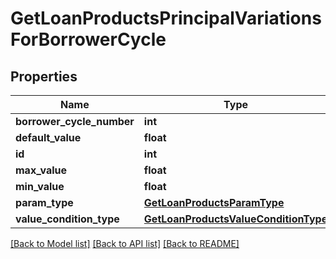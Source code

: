 # GetLoanProductsPrincipalVariationsForBorrowerCycle

## Properties
Name | Type | Description | Notes
------------ | ------------- | ------------- | -------------
**borrower_cycle_number** | **int** |  | [optional] 
**default_value** | **float** |  | [optional] 
**id** | **int** |  | [optional] 
**max_value** | **float** |  | [optional] 
**min_value** | **float** |  | [optional] 
**param_type** | [**GetLoanProductsParamType**](GetLoanProductsParamType.md) |  | [optional] 
**value_condition_type** | [**GetLoanProductsValueConditionType**](GetLoanProductsValueConditionType.md) |  | [optional] 

[[Back to Model list]](../README.md#documentation-for-models) [[Back to API list]](../README.md#documentation-for-api-endpoints) [[Back to README]](../README.md)


